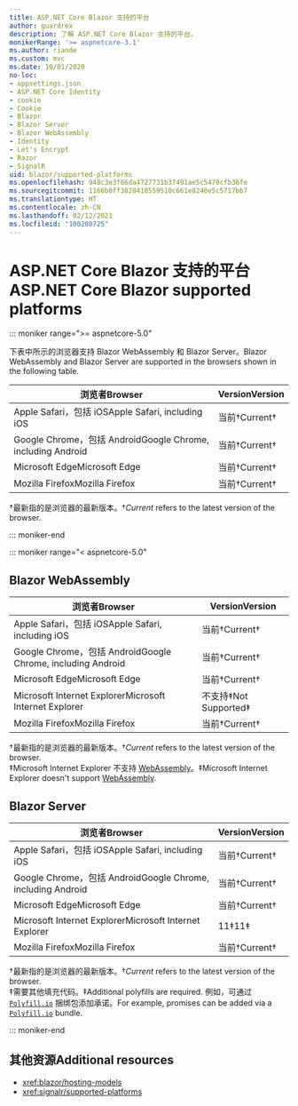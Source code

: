 ```yaml
---
title: ASP.NET Core Blazor 支持的平台
author: guardrex
description: 了解 ASP.NET Core Blazor 支持的平台。
monikerRange: '>= aspnetcore-3.1'
ms.author: riande
ms.custom: mvc
ms.date: 10/01/2020
no-loc:
- appsettings.json
- ASP.NET Core Identity
- cookie
- Cookie
- Blazor
- Blazor Server
- Blazor WebAssembly
- Identity
- Let's Encrypt
- Razor
- SignalR
uid: blazor/supported-platforms
ms.openlocfilehash: 948c3e3f66da4727731b37491ae5c5470cfb36fe
ms.sourcegitcommit: 1166b0ff3828418559510c661e8240e5c5717bb7
ms.translationtype: HT
ms.contentlocale: zh-CN
ms.lasthandoff: 02/12/2021
ms.locfileid: "100280725"
---
```

# <a name="aspnet-core-blazor-supported-platforms"></a><span data-ttu-id="9cc36-103">ASP.NET Core Blazor 支持的平台</span><span class="sxs-lookup"><span data-stu-id="9cc36-103">ASP.NET Core Blazor supported platforms</span></span>

::: moniker range=">= aspnetcore-5.0"

<span data-ttu-id="9cc36-104">下表中所示的浏览器支持 Blazor WebAssembly 和 Blazor Server。</span><span class="sxs-lookup"><span data-stu-id="9cc36-104">Blazor WebAssembly and Blazor Server are supported in the browsers shown in the following table.</span></span>

| <span data-ttu-id="9cc36-105">浏览者</span><span class="sxs-lookup"><span data-stu-id="9cc36-105">Browser</span></span>                          | <span data-ttu-id="9cc36-106">Version</span><span class="sxs-lookup"><span data-stu-id="9cc36-106">Version</span></span>         |
| -------------------------------- | --------------- |
| <span data-ttu-id="9cc36-107">Apple Safari，包括 iOS</span><span class="sxs-lookup"><span data-stu-id="9cc36-107">Apple Safari, including iOS</span></span>      | <span data-ttu-id="9cc36-108">当前&dagger;</span><span class="sxs-lookup"><span data-stu-id="9cc36-108">Current&dagger;</span></span> |
| <span data-ttu-id="9cc36-109">Google Chrome，包括 Android</span><span class="sxs-lookup"><span data-stu-id="9cc36-109">Google Chrome, including Android</span></span> | <span data-ttu-id="9cc36-110">当前&dagger;</span><span class="sxs-lookup"><span data-stu-id="9cc36-110">Current&dagger;</span></span> |
| <span data-ttu-id="9cc36-111">Microsoft Edge</span><span class="sxs-lookup"><span data-stu-id="9cc36-111">Microsoft Edge</span></span>                   | <span data-ttu-id="9cc36-112">当前&dagger;</span><span class="sxs-lookup"><span data-stu-id="9cc36-112">Current&dagger;</span></span> |
| <span data-ttu-id="9cc36-113">Mozilla Firefox</span><span class="sxs-lookup"><span data-stu-id="9cc36-113">Mozilla Firefox</span></span>                  | <span data-ttu-id="9cc36-114">当前&dagger;</span><span class="sxs-lookup"><span data-stu-id="9cc36-114">Current&dagger;</span></span> |  

<span data-ttu-id="9cc36-115">&dagger;最新指的是浏览器的最新版本。</span><span class="sxs-lookup"><span data-stu-id="9cc36-115">&dagger;*Current* refers to the latest version of the browser.</span></span>  

::: moniker-end

::: moniker range="< aspnetcore-5.0"

## Blazor WebAssembly

| <span data-ttu-id="9cc36-116">浏览者</span><span class="sxs-lookup"><span data-stu-id="9cc36-116">Browser</span></span>                          | <span data-ttu-id="9cc36-117">Version</span><span class="sxs-lookup"><span data-stu-id="9cc36-117">Version</span></span>               |
| -------------------------------- | --------------------- |
| <span data-ttu-id="9cc36-118">Apple Safari，包括 iOS</span><span class="sxs-lookup"><span data-stu-id="9cc36-118">Apple Safari, including iOS</span></span>      | <span data-ttu-id="9cc36-119">当前&dagger;</span><span class="sxs-lookup"><span data-stu-id="9cc36-119">Current&dagger;</span></span>       |
| <span data-ttu-id="9cc36-120">Google Chrome，包括 Android</span><span class="sxs-lookup"><span data-stu-id="9cc36-120">Google Chrome, including Android</span></span> | <span data-ttu-id="9cc36-121">当前&dagger;</span><span class="sxs-lookup"><span data-stu-id="9cc36-121">Current&dagger;</span></span>       |
| <span data-ttu-id="9cc36-122">Microsoft Edge</span><span class="sxs-lookup"><span data-stu-id="9cc36-122">Microsoft Edge</span></span>                   | <span data-ttu-id="9cc36-123">当前&dagger;</span><span class="sxs-lookup"><span data-stu-id="9cc36-123">Current&dagger;</span></span>       |
| <span data-ttu-id="9cc36-124">Microsoft Internet Explorer</span><span class="sxs-lookup"><span data-stu-id="9cc36-124">Microsoft Internet Explorer</span></span>      | <span data-ttu-id="9cc36-125">不支持&Dagger;</span><span class="sxs-lookup"><span data-stu-id="9cc36-125">Not Supported&Dagger;</span></span> |
| <span data-ttu-id="9cc36-126">Mozilla Firefox</span><span class="sxs-lookup"><span data-stu-id="9cc36-126">Mozilla Firefox</span></span>                  | <span data-ttu-id="9cc36-127">当前&dagger;</span><span class="sxs-lookup"><span data-stu-id="9cc36-127">Current&dagger;</span></span>       |  

<span data-ttu-id="9cc36-128">&dagger;最新指的是浏览器的最新版本。</span><span class="sxs-lookup"><span data-stu-id="9cc36-128">&dagger;*Current* refers to the latest version of the browser.</span></span>  
<span data-ttu-id="9cc36-129">&Dagger;Microsoft Internet Explorer 不支持 [WebAssembly](https://webassembly.org)。</span><span class="sxs-lookup"><span data-stu-id="9cc36-129">&Dagger;Microsoft Internet Explorer doesn't support [WebAssembly](https://webassembly.org).</span></span>

## Blazor Server

| <span data-ttu-id="9cc36-130">浏览者</span><span class="sxs-lookup"><span data-stu-id="9cc36-130">Browser</span></span>                          | <span data-ttu-id="9cc36-131">Version</span><span class="sxs-lookup"><span data-stu-id="9cc36-131">Version</span></span>         |
| -------------------------------- | --------------- |
| <span data-ttu-id="9cc36-132">Apple Safari，包括 iOS</span><span class="sxs-lookup"><span data-stu-id="9cc36-132">Apple Safari, including iOS</span></span>      | <span data-ttu-id="9cc36-133">当前&dagger;</span><span class="sxs-lookup"><span data-stu-id="9cc36-133">Current&dagger;</span></span> |
| <span data-ttu-id="9cc36-134">Google Chrome，包括 Android</span><span class="sxs-lookup"><span data-stu-id="9cc36-134">Google Chrome, including Android</span></span> | <span data-ttu-id="9cc36-135">当前&dagger;</span><span class="sxs-lookup"><span data-stu-id="9cc36-135">Current&dagger;</span></span> |
| <span data-ttu-id="9cc36-136">Microsoft Edge</span><span class="sxs-lookup"><span data-stu-id="9cc36-136">Microsoft Edge</span></span>                   | <span data-ttu-id="9cc36-137">当前&dagger;</span><span class="sxs-lookup"><span data-stu-id="9cc36-137">Current&dagger;</span></span> |
| <span data-ttu-id="9cc36-138">Microsoft Internet Explorer</span><span class="sxs-lookup"><span data-stu-id="9cc36-138">Microsoft Internet Explorer</span></span>      | <span data-ttu-id="9cc36-139">11&Dagger;</span><span class="sxs-lookup"><span data-stu-id="9cc36-139">11&Dagger;</span></span>      |
| <span data-ttu-id="9cc36-140">Mozilla Firefox</span><span class="sxs-lookup"><span data-stu-id="9cc36-140">Mozilla Firefox</span></span>                  | <span data-ttu-id="9cc36-141">当前&dagger;</span><span class="sxs-lookup"><span data-stu-id="9cc36-141">Current&dagger;</span></span> |

<span data-ttu-id="9cc36-142">&dagger;最新指的是浏览器的最新版本。</span><span class="sxs-lookup"><span data-stu-id="9cc36-142">&dagger;*Current* refers to the latest version of the browser.</span></span>  
<span data-ttu-id="9cc36-143">&Dagger;需要其他填充代码。</span><span class="sxs-lookup"><span data-stu-id="9cc36-143">&Dagger;Additional polyfills are required.</span></span> <span data-ttu-id="9cc36-144">例如，可通过 [`Polyfill.io`](https://polyfill.io/v3/) 捆绑包添加承诺。</span><span class="sxs-lookup"><span data-stu-id="9cc36-144">For example, promises can be added via a [`Polyfill.io`](https://polyfill.io/v3/) bundle.</span></span>

::: moniker-end

## <a name="additional-resources"></a><span data-ttu-id="9cc36-145">其他资源</span><span class="sxs-lookup"><span data-stu-id="9cc36-145">Additional resources</span></span>

* <xref:blazor/hosting-models>
* <xref:signalr/supported-platforms>
